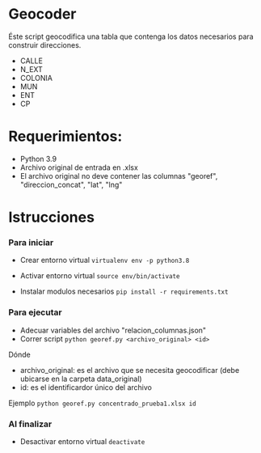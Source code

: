 # Geocoder

Éste script geocodifica una tabla que contenga los datos necesarios para construir direcciones.

- CALLE
- N_EXT
- COLONIA
- MUN
- ENT
- CP

# Requerimientos:
- Python 3.9
- Archivo original de entrada en .xlsx
- El archivo original no deve contener las columnas "georef", "direccion_concat", "lat", "lng"

# Istrucciones

### Para iniciar

- Crear entorno virtual
`virtualenv env -p python3.8`

- Activar entorno virtual
`source env/bin/activate`

- Instalar modulos necesarios
`pip install -r requirements.txt`


### Para ejecutar

- Adecuar variables del archivo "relacion_columnas.json"
- Correr script
`python georef.py <archivo_original> <id>`

Dónde 
  - archivo_original: es el archivo que se necesita geocodificar (debe ubicarse en la carpeta data_original)
  - id: es el identificardor único del archivo

Ejemplo
`python georef.py concentrado_prueba1.xlsx id`



### Al finalizar

- Desactivar entorno virtual
`deactivate`